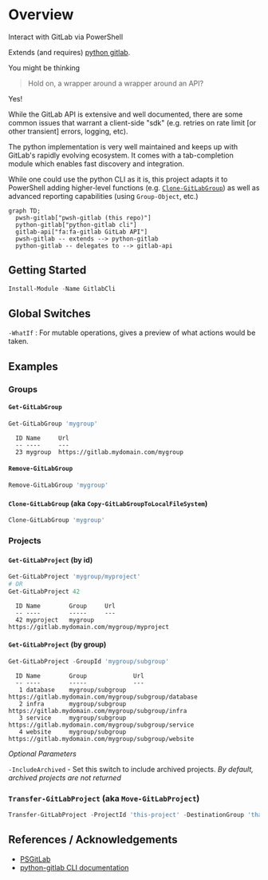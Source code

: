 # Overview

Interact with GitLab via PowerShell

Extends (and requires) [python gitlab](https://github.com/python-gitlab/python-gitlab#python-gitlab).

You might be thinking
> Hold on, a wrapper around a wrapper around an API?

Yes!

While the GitLab API is extensive and well documented, there are some common issues that warrant a client-side "sdk" (e.g. retries on rate limit [or other transient] errors, logging, etc).

The python implementation is very well maintained and keeps up with GitLab's rapidly evolving ecosystem.  It comes with a tab-completion module which enables fast discovery and integration.

While one could use the python CLI as it is, this project adapts it to PowerShell adding higher-level functions (e.g. [`Clone-GitLabGroup`](https://github.com/chris-peterson/pwsh-gitlab#clone-gitlabgroup-aka-copy-gitlabgrouptolocalfilesystem)) as well as advanced reporting capabilities (using `Group-Object`, etc.)

```mermaid
graph TD;
  pwsh-gitlab["pwsh-gitlab (this repo)"]
  python-gitlab["python-gitlab cli"]
  gitlab-api["fa:fa-gitlab GitLab API"]
  pwsh-gitlab -- extends --> python-gitlab
  python-gitlab -- delegates to --> gitlab-api
```

## Getting Started

```powershell
Install-Module -Name GitlabCli
```

## Global Switches

`-WhatIf` : For mutable operations, gives a preview of what actions would be taken.

## Examples

### Groups

#### `Get-GitLabGroup`

```powershell
Get-GitLabGroup 'mygroup'
```

```plaintext
  ID Name     Url
  -- ----     ---
  23 mygroup  https://gitlab.mydomain.com/mygroup
```

#### `Remove-GitLabGroup`

```powershell
Remove-GitLabGroup 'mygroup'
```

#### `Clone-GitLabGroup` (aka `Copy-GitLabGroupToLocalFileSystem`)

```powershell
Clone-GitLabGroup 'mygroup'
```

### Projects

#### `Get-GitLabProject` (by id)

```powershell
Get-GitLabProject 'mygroup/myproject'
# OR
Get-GitLabProject 42
```

```plaintext
  ID Name        Group     Url
  -- ----        -----     ---
  42 myproject   mygroup   https://gitlab.mydomain.com/mygroup/myproject
```

#### `Get-GitLabProject` (by group)

```powershell
Get-GitLabProject -GroupId 'mygroup/subgroup'
```

```plaintext
  ID Name        Group             Url
  -- ----        -----             ---
   1 database    mygroup/subgroup  https://gitlab.mydomain.com/mygroup/subgroup/database
   2 infra       mygroup/subgroup  https://gitlab.mydomain.com/mygroup/subgroup/infra
   3 service     mygroup/subgroup  https://gitlab.mydomain.com/mygroup/subgroup/service
   4 website     mygroup/subgroup  https://gitlab.mydomain.com/mygroup/subgroup/website
```

_Optional Parameters_

`-IncludeArchived` - Set this switch to include archived projects.  _By default, archived projects are not returned_

### `Transfer-GitLabProject` (aka `Move-GitLabProject`)

```powershell
Transfer-GitLabProject -ProjectId 'this-project' -DestinationGroup 'that-group'
```

## References / Acknowledgements

* [PSGitLab](https://github.com/ngetchell/PSGitLab)
* [python-gitlab CLI documentation](https://python-gitlab.readthedocs.io/en/stable/)

